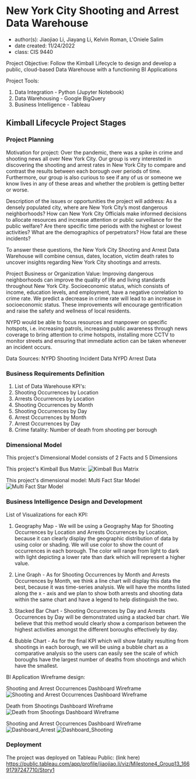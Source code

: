# New York City Shooting and Arrest Data Warehouse 
- author(s): Jiaojiao Li, Jiayang Li, Kelvin Roman, L'Oniele Salim
- date created: 11/24/2022
- class: CIS 9440

Project Objective: Follow the Kimball Lifecycle to design and develop a public, cloud-based Data Warehouse with a functioning BI Applications

Project Tools:
1. Data Integration - Python (Jupyter Notebook)
2. Data Warehousing - Google BigQuery
3. Business Intelligence - Tableau

## Kimball Lifecycle Project Stages

### Project Planning

Motivation for project:
Over the pandemic, there was a spike in crime and shooting news all over New York City. Our group is very interested in discovering the shooting and arrest rates in New York City to compare and contrast the results between each borough over periods of time. Furthermore, our group is also curious to see if any of us or someone we know lives in any of these areas and whether the problem is getting better or worse.

Description of the issues or opportunities the project will address:
As a densely populated city, where are New York City’s most dangerous neighborhoods? How can New York City Officials make informed decisions to allocate resources and increase attention or public surveillance for the public welfare? Are there specific time periods with the highest or lowest activities? What are the demographics of perpetrators? How fatal are these incidents?

To answer these questions, the New York City Shooting and Arrest Data Warehouse will combine census, dates, location, victim death rates to uncover insights regarding New York City shootings and arrests. 


Project Business or Organization Value:
Improving dangerous neighborhoods can improve the quality of life and living standards throughout New York City. Socioeconomic status, which consists of income, education levels, and employment, have a negative correlation to crime rate. We predict a decrease in crime rate will lead to an increase in socioeconomic status. These improvements will encourage gentrification and raise the safety and wellness of local residents. 

NYPD would be able to focus resources and manpower on specific hotspots, i.e. increasing patrols, increasing public awareness through news coverage to bring attention to crime hotspots, installing more CCTV to monitor streets and ensuring that immediate action can be taken whenever an incident occurs. 


Data Sources:
NYPD Shooting Incident Data
NYPD Arrest Data

### Business Requirements Definition

1. List of Data Warehouse KPI's:
2. Shooting Occurrences by Location
3. Arrests Occurrences by Location
4. Shooting Occurrences by Month
5. Shooting Occurrences by Day
6. Arrest Occurrences by Month
7. Arrest Occurrences by Day
8. Crime fatality: Number of death from shooting per borough

### Dimensional Model

This project's Dimensional Model consists of 2 Facts and 5 Dimensions

This project's Kimball Bus Matrix:
![Kimball Bus Matrix](https://user-images.githubusercontent.com/118584252/205545077-d871ed0c-e10c-4ac3-9a53-e6a5c2f72c4c.png)

This project's dimensional model: Multi Fact Star Model
![Multi Fact Star Model](https://user-images.githubusercontent.com/118584252/205546569-ce0387e7-74fb-4668-908a-ad0e42ad422e.png)

### Business Intelligence Design and Development

List of Visualizations for each KPI:
1. Geography Map - We will be using a Geography Map for Shooting Occurrences by Location and Arrests Occurrences by Location, because it can clearly display the geographic distribution of data by using color or shading. We will use color to show the count of occurrences in each borough. The color will range from light to dark with light depicting a lower rate than dark which will represent a higher value.

2. Line Graph - As for Shooting Occurrences by Month and Arrests Occurrences by Month, we think a line chart will display this data the best, because it was time-series analysis. We will have the months listed along the x - axis and we plan to show both arrests and shooting data within the same chart and have a legend to help distinguish the two.

3. Stacked Bar Chart - Shooting Occurrences by Day and Arrests Occurrences by Day will be demonstrated using a stacked bar chart. We believe that this method would clearly show a comparison between the highest activities amongst the different boroughs effectively by day. 

4. Bubble Chart - As for the final KPI which will show fatality resulting from shootings in each borough, we will be using a bubble chart as a comparative analysis so the users can easily see the scale of which boroughs have the largest number of deaths from shootings and which have the smallest.


BI Application Wireframe design:

Shooting and Arrest Occurrences Dashboard Wireframe
![Shooting and Arrest Occurrences Dashboard Wireframe](https://user-images.githubusercontent.com/118584252/205547322-eb8271e0-993f-454d-a4a5-6c322b5b4511.png)

Death from Shootings Dashboard Wireframe
![Death from Shootings Dashboard Wireframe](https://user-images.githubusercontent.com/118584252/205547408-6e9fefcc-8587-4de3-9a1a-facdf1748941.png)

Shooting and Arrest Occurrences Dashboard Wireframe
![Dashboard_Arrest](https://user-images.githubusercontent.com/118584252/205547515-9b5436b3-4a81-479b-b7f2-e801fcc09a8d.png)
![Dashboard_Shooting](https://user-images.githubusercontent.com/118584252/205547594-4813a408-ef00-4ad3-8854-767a6ae4230e.png)

### Deployment

The project was deployed on Tableau Public: (link here)
https://public.tableau.com/app/profile/jiaojiao.li/viz/Milestone4_Group13_16691797247710/Story1
